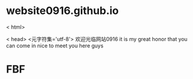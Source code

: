 # website0916.github.io 
< html>
<html lang='en'>
< head>
<元字符集='utf-8'>
<title>website0916</title>
</ head >
<body>
欢迎光临网站0916
it is my great honor that you can come in
nice to meet you here guys
  <h1>FBF</h1>
  </body>
  
  </html>
